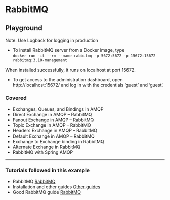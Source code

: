 # RabbitMQ 
## Playground  
  
Note: Use Logback for logging in production  

- To install RabbitMQ server from a Docker image, type  
`docker run -it --rm --name rabbitmq -p 5672:5672 -p 15672:15672 rabbitmq:3.10-management`  

When installed successfully, it runs on localhost at port 15672.  

- To get access to the administration dashboard, open http://localhost:15672/ and log in with
the credentials ‘guest’ and ‘guest’.  

### Covered  
- Exchanges, Queues, and Bindings in AMQP  
- Direct Exchange in AMQP – RabbitMQ  
- Fanout Exchange in AMQP – RabbitMQ  
- Topic Exchange in AMQP – RabbitMQ  
- Headers Exchange in AMQP – RabbitMQ  
- Default Exchange in AMQP – RabbitMQ  
- Exchange to Exchange binding in RabbitMQ  
- Alternate Exchange in RabbitMQ  
- RabbitMQ with Spring AMQP  
  
---  
  
### Tutorials followed in this example  
- RabbitMQ [RabbitMQ](https://www.rabbitmq.com/tutorials/tutorial-one-java.html)  
- Installation and other guides [Other guides](https://www.rabbitmq.com/download.html)  
- Good RabbitMQ guide [RabbitMQ](https://jstobigdata.com/rabbitmq/complete-rabbitmq-tutorial-in-java/)  
